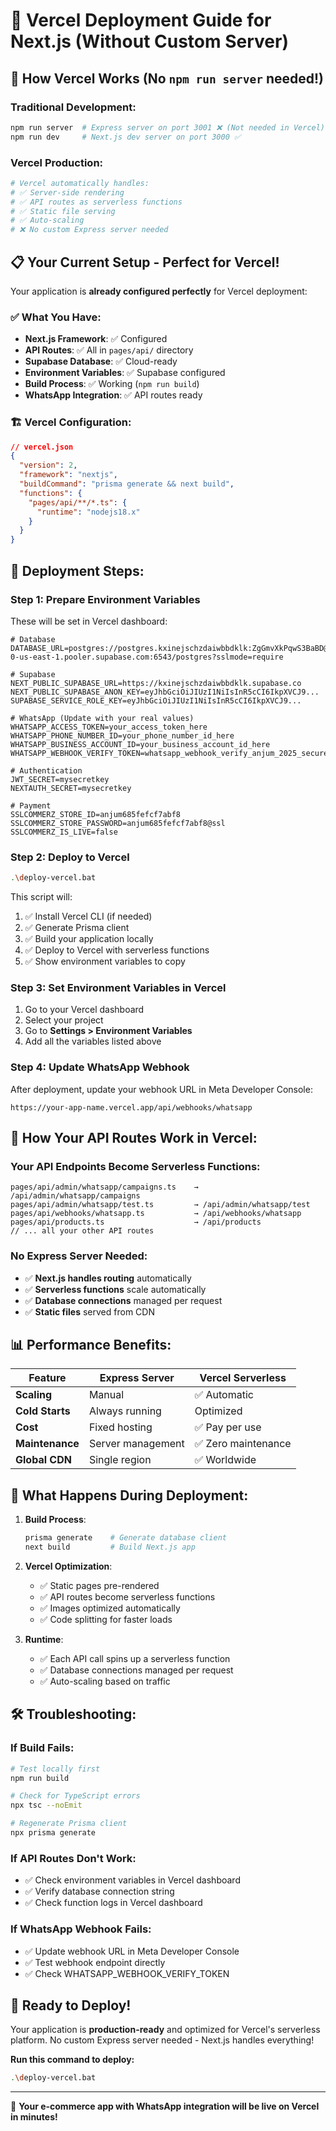 # 🚀 Vercel Deployment Guide for Next.js (Without Custom Server)

## 🎯 **How Vercel Works (No `npm run server` needed!)**

### **Traditional Development:**
```bash
npm run server  # Express server on port 3001 ❌ (Not needed in Vercel)
npm run dev     # Next.js dev server on port 3000 ✅
```

### **Vercel Production:**
```bash
# Vercel automatically handles:
# ✅ Server-side rendering
# ✅ API routes as serverless functions  
# ✅ Static file serving
# ✅ Auto-scaling
# ❌ No custom Express server needed
```

## 📋 **Your Current Setup - Perfect for Vercel!**

Your application is **already configured perfectly** for Vercel deployment:

### ✅ **What You Have:**
- **Next.js Framework**: ✅ Configured
- **API Routes**: ✅ All in `pages/api/` directory
- **Supabase Database**: ✅ Cloud-ready
- **Environment Variables**: ✅ Supabase configured
- **Build Process**: ✅ Working (`npm run build`)
- **WhatsApp Integration**: ✅ API routes ready

### 🏗️ **Vercel Configuration:**
```json
// vercel.json
{
  "version": 2,
  "framework": "nextjs",
  "buildCommand": "prisma generate && next build",
  "functions": {
    "pages/api/**/*.ts": {
      "runtime": "nodejs18.x"
    }
  }
}
```

## 🚀 **Deployment Steps:**

### **Step 1: Prepare Environment Variables**
These will be set in Vercel dashboard:

```env
# Database
DATABASE_URL=postgres://postgres.kxinejschzdaiwbbdklk:ZgGmvXkPqwS3BaBD@aws-0-us-east-1.pooler.supabase.com:6543/postgres?sslmode=require

# Supabase
NEXT_PUBLIC_SUPABASE_URL=https://kxinejschzdaiwbbdklk.supabase.co
NEXT_PUBLIC_SUPABASE_ANON_KEY=eyJhbGciOiJIUzI1NiIsInR5cCI6IkpXVCJ9...
SUPABASE_SERVICE_ROLE_KEY=eyJhbGciOiJIUzI1NiIsInR5cCI6IkpXVCJ9...

# WhatsApp (Update with your real values)
WHATSAPP_ACCESS_TOKEN=your_access_token_here
WHATSAPP_PHONE_NUMBER_ID=your_phone_number_id_here
WHATSAPP_BUSINESS_ACCOUNT_ID=your_business_account_id_here
WHATSAPP_WEBHOOK_VERIFY_TOKEN=whatsapp_webhook_verify_anjum_2025_secure_token_xyz789

# Authentication
JWT_SECRET=mysecretkey
NEXTAUTH_SECRET=mysecretkey

# Payment
SSLCOMMERZ_STORE_ID=anjum685fefcf7abf8
SSLCOMMERZ_STORE_PASSWORD=anjum685fefcf7abf8@ssl
SSLCOMMERZ_IS_LIVE=false
```

### **Step 2: Deploy to Vercel**
```bash
.\deploy-vercel.bat
```

This script will:
1. ✅ Install Vercel CLI (if needed)
2. ✅ Generate Prisma client
3. ✅ Build your application locally
4. ✅ Deploy to Vercel with serverless functions
5. ✅ Show environment variables to copy

### **Step 3: Set Environment Variables in Vercel**
1. Go to your Vercel dashboard
2. Select your project
3. Go to **Settings > Environment Variables**
4. Add all the variables listed above

### **Step 4: Update WhatsApp Webhook**
After deployment, update your webhook URL in Meta Developer Console:
```
https://your-app-name.vercel.app/api/webhooks/whatsapp
```

## 🔧 **How Your API Routes Work in Vercel:**

### **Your API Endpoints Become Serverless Functions:**
```
pages/api/admin/whatsapp/campaigns.ts    → /api/admin/whatsapp/campaigns
pages/api/admin/whatsapp/test.ts         → /api/admin/whatsapp/test  
pages/api/webhooks/whatsapp.ts           → /api/webhooks/whatsapp
pages/api/products.ts                    → /api/products
// ... all your other API routes
```

### **No Express Server Needed:**
- ✅ **Next.js handles routing** automatically
- ✅ **Serverless functions** scale automatically  
- ✅ **Database connections** managed per request
- ✅ **Static files** served from CDN

## 📊 **Performance Benefits:**

| Feature | Express Server | Vercel Serverless |
|---------|---------------|-------------------|
| **Scaling** | Manual | ✅ Automatic |
| **Cold Starts** | Always running | Optimized |
| **Cost** | Fixed hosting | ✅ Pay per use |
| **Maintenance** | Server management | ✅ Zero maintenance |
| **Global CDN** | Single region | ✅ Worldwide |

## 🎯 **What Happens During Deployment:**

1. **Build Process**:
   ```bash
   prisma generate    # Generate database client
   next build         # Build Next.js app
   ```

2. **Vercel Optimization**:
   - ✅ Static pages pre-rendered
   - ✅ API routes become serverless functions
   - ✅ Images optimized automatically
   - ✅ Code splitting for faster loads

3. **Runtime**:
   - ✅ Each API call spins up a serverless function
   - ✅ Database connections managed per request
   - ✅ Auto-scaling based on traffic

## 🛠️ **Troubleshooting:**

### **If Build Fails:**
```bash
# Test locally first
npm run build

# Check for TypeScript errors
npx tsc --noEmit

# Regenerate Prisma client
npx prisma generate
```

### **If API Routes Don't Work:**
- ✅ Check environment variables in Vercel dashboard
- ✅ Verify database connection string
- ✅ Check function logs in Vercel dashboard

### **If WhatsApp Webhook Fails:**
- ✅ Update webhook URL in Meta Developer Console
- ✅ Test webhook endpoint directly
- ✅ Check WHATSAPP_WEBHOOK_VERIFY_TOKEN

## 🎉 **Ready to Deploy!**

Your application is **production-ready** and optimized for Vercel's serverless platform. No custom Express server needed - Next.js handles everything!

**Run this command to deploy:**
```bash
.\deploy-vercel.bat
```

---

🚀 **Your e-commerce app with WhatsApp integration will be live on Vercel in minutes!**
